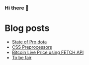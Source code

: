 ### Hi there 👋

<!--
**vivekmurali2k/vivekmurali2k** is a ✨ _special_ ✨ repository because its `README.md` (this file) appears on your GitHub profile.

Here are some ideas to get you started:

- 🔭 I’m currently working on ...
- 🌱 I’m currently learning ...
- 👯 I’m looking to collaborate on ...
- 🤔 I’m looking for help with ...
- 💬 Ask me about ...
- 📫 How to reach me: ...
- 😄 Pronouns: ...
- ⚡ Fun fact: ...
-->
# Blog posts
<!-- BLOG-POST-LIST:START -->
- [State of Pro dota](https://blog.vivekmurali.tech/state-of-pro-dota/)
- [CSS Preprocessors](https://blog.vivekmurali.tech/css-preprocessors/)
- [Bitcoin Live Price using FETCH API](https://blog.vivekmurali.tech/fetch-api/)
- [To be fair](https://blog.vivekmurali.tech/tbf/)
<!-- BLOG-POST-LIST:END -->
